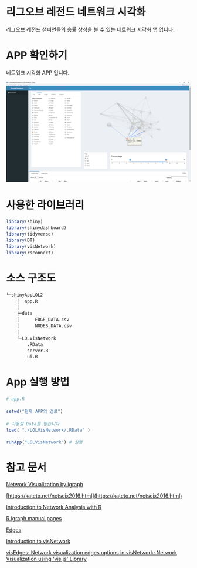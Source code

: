 
# 리그오브 레전드 네트워크 시각화

리그오브 레전드 챔피언들의 승률 상성을 볼 수 있는 네트워크 시각화 앱 입니다.

# APP 확인하기

네트워크 시각화 APP 입니다.

![img/Untitled.png](img/Untitled.png)

# 사용한 라이브러리

```r
library(shiny)
library(shinydashboard)
library(tidyverse)
library(DT)
library(visNetwork)
library(rsconnect)
```

# 소스 구조도

```r
└─shinyAppLOL2
    │  app.R
    │
    ├─data
    │      EDGE_DATA.csv
    │      NODES_DATA.csv
    │
    └─LOLVisNetwork
        .RData
        server.R
        ui.R
```

# App 실행 방법

```r
# app.R

setwd("현재 APP의 경로")

# 사용할 Data를 받습니다.
load( "./LOLVisNetwork/.RData" )

runApp("LOLVisNetwork") # 실행
```

# 참고 문서

[Network Visualization by igraph](https://rstudio-pubs-static.s3.amazonaws.com/337696_c6b008e0766e46bebf1401bea67f7b10.html)

[https://kateto.net/netscix2016.html](https://kateto.net/netscix2016.html)

[Introduction to Network Analysis with R](https://www.jessesadler.com/post/network-analysis-with-r/)

[R igraph manual pages](https://igraph.org/r/doc/)

[Edges](https://datastorm-open.github.io/visNetwork/edges.html)

[Introduction to visNetwork](https://cran.r-project.org/web/packages/visNetwork/vignettes/Introduction-to-visNetwork.html)

[visEdges: Network visualization edges options in visNetwork: Network Visualization using 'vis.js' Library](https://rdrr.io/cran/visNetwork/man/visEdges.html)
